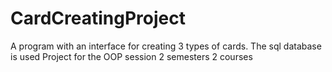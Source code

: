 # CardCreatingProject
A program with an interface for creating 3 types of cards. The sql database is used Project for the OOP session 2 semesters 2 courses
